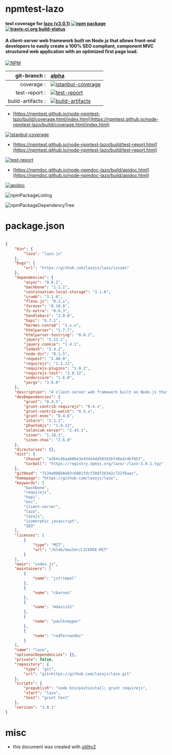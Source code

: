 # npmtest-lazo

#### test coverage for  [lazo (v3.0.1)](https://github.com/lazojs/lazo)  [![npm package](https://img.shields.io/npm/v/npmtest-lazo.svg?style=flat-square)](https://www.npmjs.org/package/npmtest-lazo) [![travis-ci.org build-status](https://api.travis-ci.org/npmtest/node-npmtest-lazo.svg)](https://travis-ci.org/npmtest/node-npmtest-lazo)

#### A client-server web framework built on Node.js that allows front-end developers to easily create a 100% SEO compliant, component MVC structured web application with an optimized first page load.

[![NPM](https://nodei.co/npm/lazo.png?downloads=true&downloadRank=true&stars=true)](https://www.npmjs.com/package/lazo)

| git-branch : | [alpha](https://github.com/npmtest/node-npmtest-lazo/tree/alpha)|
|--:|:--|
| coverage : | [![istanbul-coverage](https://npmtest.github.io/node-npmtest-lazo/build/coverage.badge.svg)](https://npmtest.github.io/node-npmtest-lazo/build/coverage.html/index.html)|
| test-report : | [![test-report](https://npmtest.github.io/node-npmtest-lazo/build/test-report.badge.svg)](https://npmtest.github.io/node-npmtest-lazo/build/test-report.html)|
| build-artifacts : | [![build-artifacts](https://npmtest.github.io/node-npmtest-lazo/glyphicons_144_folder_open.png)](https://github.com/npmtest/node-npmtest-lazo/tree/gh-pages/build)|

- [https://npmtest.github.io/node-npmtest-lazo/build/coverage.html/index.html](https://npmtest.github.io/node-npmtest-lazo/build/coverage.html/index.html)

[![istanbul-coverage](https://npmtest.github.io/node-npmtest-lazo/build/screenCapture.buildCi.browser.%252Ftmp%252Fbuild%252Fcoverage.lib.html.png)](https://npmtest.github.io/node-npmtest-lazo/build/coverage.html/index.html)

- [https://npmtest.github.io/node-npmtest-lazo/build/test-report.html](https://npmtest.github.io/node-npmtest-lazo/build/test-report.html)

[![test-report](https://npmtest.github.io/node-npmtest-lazo/build/screenCapture.buildCi.browser.%252Ftmp%252Fbuild%252Ftest-report.html.png)](https://npmtest.github.io/node-npmtest-lazo/build/test-report.html)

- [https://npmdoc.github.io/node-npmdoc-lazo/build/apidoc.html](https://npmdoc.github.io/node-npmdoc-lazo/build/apidoc.html)

[![apidoc](https://npmdoc.github.io/node-npmdoc-lazo/build/screenCapture.buildCi.browser.%252Ftmp%252Fbuild%252Fapidoc.html.png)](https://npmdoc.github.io/node-npmdoc-lazo/build/apidoc.html)

![npmPackageListing](https://npmtest.github.io/node-npmtest-lazo/build/screenCapture.npmPackageListing.svg)

![npmPackageDependencyTree](https://npmtest.github.io/node-npmtest-lazo/build/screenCapture.npmPackageDependencyTree.svg)



# package.json

```json

{
    "bin": {
        "lazo": "lazo.js"
    },
    "bugs": {
        "url": "https://github.com/lazojs/lazo/issues"
    },
    "dependencies": {
        "async": "0.6.2",
        "backbone": "1.1.1",
        "continuation-local-storage": "3.1.0",
        "crumb": "3.1.0",
        "flexo.js": "0.2.x",
        "forever": "0.10.8",
        "fs-extra": "0.6.3",
        "handlebars": "2.0.0",
        "hapi": "6.7.1",
        "hermes-conrad": "1.x.x",
        "htmlparser": "1.7.7",
        "htmlparser-tostring": "0.0.2",
        "jquery": "1.11.1",
        "jquery.cookie": "1.4.1",
        "lodash": "2.4.1",
        "node-dir": "0.1.5",
        "request": "2.40.0",
        "requirejs": "2.1.11",
        "requirejs-plugins": "1.0.2",
        "requirejs-text": "2.0.12",
        "underscore": "1.6.0",
        "yargs": "3.6.0"
    },
    "description": "A client-server web framework built on Node.js that allows front-end developers to easily create a 100% SEO compliant, component MVC structured web application with an optimized first page load.",
    "devDependencies": {
        "grunt": "0.4.5",
        "grunt-contrib-requirejs": "0.4.x",
        "grunt-contrib-watch": "0.5.x",
        "grunt-exec": "0.4.6",
        "intern": "2.1.1",
        "phantomjs": "1.9.13",
        "selenium-server": "2.43.1",
        "sinon": "1.10.3",
        "sinon-chai": "2.6.0"
    },
    "directories": {},
    "dist": {
        "shasum": "a264c46aa88be3e434e44d58342bfe8edc4bf65f",
        "tarball": "https://registry.npmjs.org/lazo/-/lazo-3.0.1.tgz"
    },
    "gitHead": "7134e096b8e03c6881fdcf20d720342c722fbaac",
    "homepage": "https://github.com/lazojs/lazo",
    "keywords": [
        "backbone",
        "requirejs",
        "hapi",
        "mvc",
        "client-server",
        "lazo",
        "lazojs",
        "isomorphic javascript",
        "SEO"
    ],
    "licenses": [
        {
            "type": "MIT",
            "url": "/blob/master/LICENSE-MIT"
        }
    ],
    "main": "index.js",
    "maintainers": [
        {
            "name": "jstrimpel"
        },
        {
            "name": "cbarnes"
        },
        {
            "name": "mdavis52"
        },
        {
            "name": "paulknepper"
        },
        {
            "name": "rodfernandez"
        }
    ],
    "name": "lazo",
    "optionalDependencies": {},
    "private": false,
    "repository": {
        "type": "git",
        "url": "git+https://github.com/lazojs/lazo.git"
    },
    "scripts": {
        "prepublish": "node bin/postinstall; grunt requirejs",
        "start": "lazo",
        "test": "grunt test"
    },
    "version": "3.0.1"
}
```



# misc
- this document was created with [utility2](https://github.com/kaizhu256/node-utility2)
